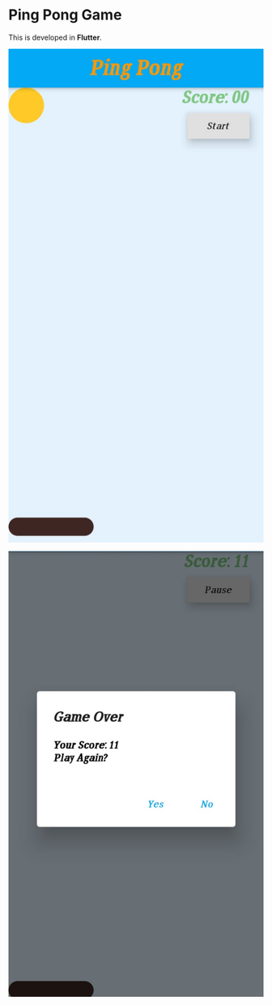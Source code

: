 # Ping Pong Game

This is developed in **Flutter**.

![Start](https://github.com/Arsator/Ping-Pong/blob/master/pong_game/lib/images/start.jpg)


![End](https://github.com/Arsator/Ping-Pong/blob/master/pong_game/lib/images/end.jpg)
